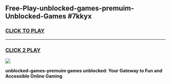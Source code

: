 
## Free-Play-unblocked-games-premuim-Unblocked-Games #7kkyx
<h3>
<a href="https://news.freeplayer.one?title=unblocked-games-premuim&ref=8M">CLICK TO PLAY</a></h3>
<hr>

<h3>
<a href="https://news.freeplayer.one?title=unblocked-games-premuim&ref=8M">CLICK 2 PLAY</a>
  
</h3>

<a href="https://news.freeplayer.one?title=unblocked-games-premuim&ref=8M"><img src="https://clearcache.store/games.png"></a>


**unblocked-games-premuim games unblocked: Your Gateway to Fun and Accessible Online Gaming**
